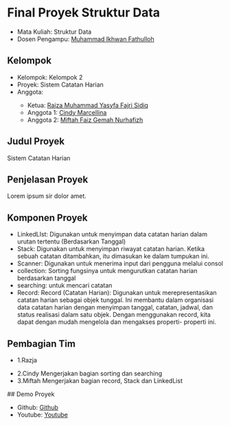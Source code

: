 # Final Proyek Struktur Data
<ul>
  <li>Mata Kuliah: Struktur Data</li>
  <li>Dosen Pengampu: <a href="https://github.com/Muhammad-Ikhwan-Fathulloh">Muhammad Ikhwan Fathulloh</a></li>
</ul>

## Kelompok
<ul>
  <li>Kelompok: Kelompok 2</li>
  <li>Proyek: Sistem Catatan Harian</li>
  <li>Anggota:</li>
  <ul>
    <li>Ketua: <a href="">Rajza Muhammad Yasyfa Fajri Sidiq</a></li>
    <li>Anggota 1: <a href="">Cindy Marcellina</a></li>
    <li>Anggota 2: <a href="">Miftah Faiz Gemah Nurhafizh</a></li>
  </ul>
</ul>

## Judul Proyek
<p>Sistem Catatan Harian</p>

## Penjelasan Proyek
<p>Lorem ipsum sir dolor amet.</p>

## Komponen Proyek
<ul>
<li>LinkedLIst: Digunakan untuk menyimpan data catatan harian dalam urutan tertentu (Berdasarkan Tanggal)</li>
<li>Stack: Digunakan untuk menyimpan riwayat catatan harian. Ketika sebuah catatan ditambahkan, itu dimasukan ke dalam tumpukan ini.</li>
<li>Scanner: Digunakan untuk menerima input dari pengguna melalui consol</li>
<li>collection: Sorting fungsinya untuk mengurutkan catatan harian berdasarkan tanggal</li>
<li>searching: untuk mencari catatan</li>
<li>Record: Record (Catatan Harian): Digunakan untuk merepresentasikan catatan harian sebagai objek tunggal. Ini membantu dalam organisasi data catatan harian dengan menyimpan tanggal, catatan, jadwal, dan status realisasi dalam satu objek. Dengan menggunakan record, kita dapat dengan mudah mengelola dan mengakses properti- properti ini.</l1>
</ul>


## Pembagian Tim
<ul>
<li>1.Razja</p>
<li>2.Cindy Mengerjakan bagian sorting dan searching</li>
<li>3.Miftah Mengerjakan bagian record, Stack dan LinkedList</li>
</ul>  
## Demo Proyek
<ul>
  <li>Github: <a href="">Github</a></li>
  <li>Youtube: <a href="">Youtube</a></li>
</ul>
